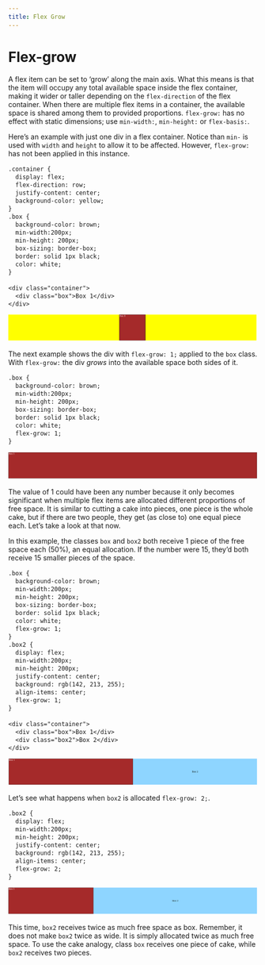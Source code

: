```yaml
---
title: Flex Grow
---
```

# Flex-grow

A flex item can be set to ‘grow’ along the main axis. What this means is that the item will occupy any total available space inside the flex container, making it wider or taller depending on the ```flex-direction``` of the flex container. When there are multiple flex items in a container, the available space is shared among them to provided proportions. ```flex-grow:``` has no effect with static dimensions; use ```min-width:```, ```min-height:``` or ```flex-basis:```.

Here’s an example with just one div in a flex container. Notice than ```min-``` is used with ```width``` and ```height``` to allow it to be affected. However, ```flex-grow:``` has not been applied in this instance.

```
.container {
  display: flex;
  flex-direction: row;
  justify-content: center;
  background-color: yellow;
}
.box {
  background-color: brown;
  min-width:200px;
  min-height: 200px;
  box-sizing: border-box;
  border: solid 1px black;
  color: white;
}

<div class="container">
  <div class="box">Box 1</div>
</div>
```
![alt text](https://raw.githubusercontent.com/leebut/Flexbox-Images/master/flex-grow-no-grow.png "flex-grow: not applied")

The next example shows the div with ```flex-grow: 1;``` applied to the ```box``` class. With ```flex-grow:``` the div *grows* into the available space both sides of it.
```
.box {
  background-color: brown;
  min-width:200px;
  min-height: 200px;
  box-sizing: border-box;
  border: solid 1px black;
  color: white;
  flex-grow: 1;
}
```
![alt text](https://github.com/leebut/Flexbox-Images/blob/master/flex-grow-one-item.png?raw=true "One flex item, flex-grow: 1;")

The value of 1 could have been any number because it only becomes significant when multiple flex items are allocated different proportions of free space. It is similar to cutting a cake into pieces, one piece is the whole cake, but if there are two people, they get (as close to) one equal piece each. Let’s take a look at that now.

In this example, the classes ```box``` and ```box2``` both receive 1 piece of the free space each (50%), an equal allocation. If the number were 15, they’d both receive 15 smaller pieces of the space.
```
.box {
  background-color: brown;
  min-width:200px;
  min-height: 200px;
  box-sizing: border-box;
  border: solid 1px black;
  color: white;
  flex-grow: 1;
}
.box2 {
  display: flex;
  min-width:200px;
  min-height: 200px;
  justify-content: center;
  background: rgb(142, 213, 255);
  align-items: center;
  flex-grow: 1;
}

<div class="container">
  <div class="box">Box 1</div>
  <div class="box2">Box 2</div>
</div>
```
![alt text](https://raw.githubusercontent.com/leebut/Flexbox-Images/master/flex-grow-two-items-grow-val-1.png "Two flex items receiving flex-grow: 1;")

Let’s see what happens when ```box2``` is allocated ```flex-grow: 2;```.
```
.box2 {
  display: flex;
  min-width:200px;
  min-height: 200px;
  justify-content: center;
  background: rgb(142, 213, 255);
  align-items: center;
  flex-grow: 2;
}
```
![alt text](https://raw.githubusercontent.com/leebut/Flexbox-Images/master/flex-grow-two-items-grow-val-1%2B2.png "One item receives flex-grow: 1, the other receives flex-grow: 2")

This time, ```box2``` receives twice as much free space as box. Remember, it does not make ```box2``` twice as wide. It is simply allocated twice as much free space. To use the cake analogy, class ```box``` receives one piece of cake, while ```box2``` receives two pieces.
